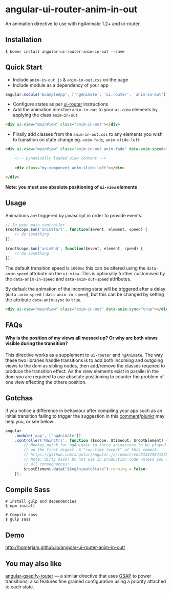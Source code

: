 # angular-ui-router-anim-in-out

An animation directive to use with ngAnimate 1.2+ and ui-router


## Installation

`$ bower install angular-ui-router-anim-in-out --save`


## Quick Start

* Include `anim-in-out.js` & `anim-in-out.css` on the page
* Include module as a dependency of your app

```js
angular.module('ExampleApp', ['ngAnimate', 'ui.router', 'anim-in-out'])
```

* Configure states as per [ui-router](https://github.com/angular-ui/ui-router) instructions
* Add the animation directive `anim-in-out` to your `ui-view` elements by applying the class `anim-in-out`

```html
<div ui-view="mainView" class="anim-in-out"></div>
```

* Finally add classes from the `anim-in-out.css` to any elements you wish to transition on state change eg. `anim-fade`, `anim-slide-left`

```html
<div ui-view="mainView" class="anim-in-out anim-fade" data-anim-speed="1000">

    <!-- Dynamically loaded view content -->
    
    <div class="my-component anim-slide-left"></div>

</div>
```

**Note: you must use absolute positioning of `ui-view` elements**

## Usage

Animations are triggered by javascript in order to provide events.

```js
// In your main controller
$rootScope.$on('animStart', function($event, element, speed) {
    // do something
});
    
$rootScope.$on('animEnd', function($event, element, speed) {
    // do something
});
```

The default transition speed is `1000ms` this can be altered using the `data-anim-speed` attribute on the `ui-view`. This is optionally further customised by the `data-anim-in-speed` and `data-anim-out-speed` attributes.

By default the animation of the incoming state will be triggered after a delay (`data-anim-speed` / `data-anim-in-speed`), but this can be changed by setting the attribute `data-anim-sync` to `true`.

```html
<div ui-view="mainView" class="anim-in-out" data-anim-sync="true"></div>
```

## FAQs

#### Why is the position of my views all messed up? Or why are both views visible during the transition?
This directive works as a supplement to `ui-router` and `ngAnimate`. The way these two libraries handle transitions is to add both incoming and outgoing views to the dom as sibling nodes, then add/remove the classes required to produce the transition effect. As the view elements exist in parallel in the dom you are required to use absolute positioning to counter the problem of one view effecting the others position.

## Gotchas

If you notice a difference in behaviour after compiling your app such as an initial transition failing to trigger the suggestion in this [comment](https://github.com/angular/angular.js/issues/5130#issuecomment-34371140)/[plunkr](http://plnkr.co/edit/aoyRehXQnItGYA0EzTOC?p=preview) may help you, or see below:.

```js
angular
    .module('app', ['ngAnimate'])
    .controller('MainCtrl', function ($scope, $timeout, $rootElement) {
        // Monkey-patch for ngAnimate to force animations to be played right
        // on the first digest. A "run-time revert" of this commit:
        // https://github.com/angular/angular.js/commit/eed2333298412fbad04eda97ded3487c845b9eb9
        // Note: dirty hack! Do not use in production code unless you accept
        // all consequences!
        $rootElement.data("$$ngAnimateState").running = false;
    });
```

## Compile Sass

    # Install gulp and dependencies
    $ npm install
    
    # Compile sass
    $ gulp sass


## Demo

http://homerjam.github.io/angular-ui-router-anim-in-out/

## You may also like

[angular-gsapify-router](https://github.com/homerjam/angular-gsapify-router) — a similar directive that uses [GSAP](http://greensock.com/) to power transitions; also features fine grained configuration using a priority attached to each state.
